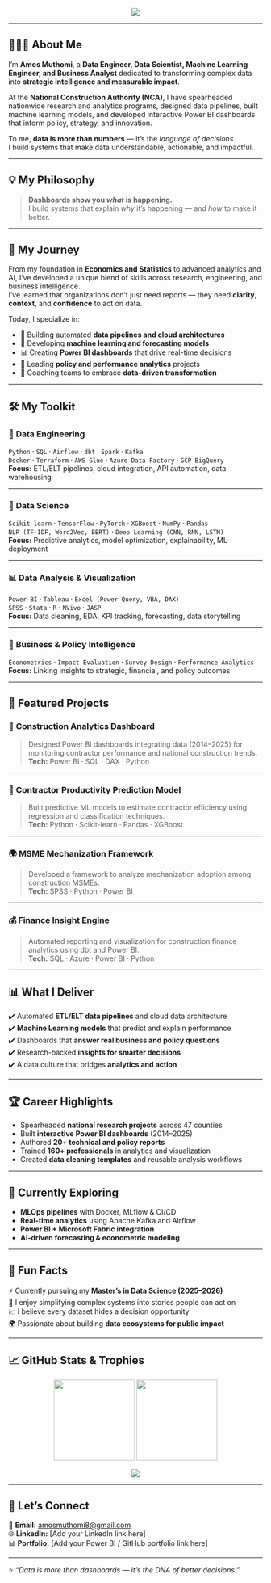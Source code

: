 <!-- Typing SVG Animation -->
<p align="center">
  <img src="https://readme-typing-svg.herokuapp.com?font=Fira+Code&weight=600&size=22&pause=1000&color=2E8B57&center=true&vCenter=true&width=700&lines=👋+Hi%2C+I'm+Amos+Muthomi!;Data+Engineer+|+Data+Scientist+|+ML+Engineer+|+Business+Analyst;Transforming+Data+Into+Decisions+That+Drive+Impact!">
</p>

---

## 👨🏽‍💻 About Me

I’m **Amos Muthomi**, a **Data Engineer, Data Scientist, Machine Learning Engineer, and Business Analyst** dedicated to transforming complex data into **strategic intelligence and measurable impact**.

At the **National Construction Authority (NCA)**, I have spearheaded nationwide research and analytics programs, designed data pipelines, built machine learning models, and developed interactive Power BI dashboards that inform policy, strategy, and innovation.

To me, **data is more than numbers** — it’s the *language of decisions*.  
I build systems that make data understandable, actionable, and impactful.

---

## 💡 My Philosophy

> **Dashboards show you *what* is happening.**  
> I build systems that explain *why* it’s happening — and *how* to make it better.

---

## 🚀 My Journey

From my foundation in **Economics and Statistics** to advanced analytics and AI, I’ve developed a unique blend of skills across research, engineering, and business intelligence.  
I’ve learned that organizations don’t just need reports — they need **clarity**, **context**, and **confidence** to act on data.

Today, I specialize in:  
- 🧱 Building automated **data pipelines and cloud architectures**  
- 🤖 Developing **machine learning and forecasting models**  
- 📊 Creating **Power BI dashboards** that drive real-time decisions  
- 🧮 Leading **policy and performance analytics** projects  
- 🧠 Coaching teams to embrace **data-driven transformation**

---

## 🛠️ My Toolkit

### 🧩 **Data Engineering**
`Python` · `SQL` · `Airflow` · `dbt` · `Spark` · `Kafka`  
`Docker` · `Terraform` · `AWS Glue` · `Azure Data Factory` · `GCP BigQuery`  
**Focus:** ETL/ELT pipelines, cloud integration, API automation, data warehousing

---

### 🧠 **Data Science**
`Scikit-learn` · `TensorFlow` · `PyTorch` · `XGBoost` · `NumPy` · `Pandas`  
`NLP (TF-IDF, Word2Vec, BERT)` · `Deep Learning (CNN, RNN, LSTM)`  
**Focus:** Predictive analytics, model optimization, explainability, ML deployment

---

### 📊 **Data Analysis & Visualization**
`Power BI` · `Tableau` · `Excel (Power Query, VBA, DAX)`  
`SPSS` · `Stata` · `R` · `NVivo` · `JASP`  
**Focus:** Data cleaning, EDA, KPI tracking, forecasting, data storytelling

---

### 🧮 **Business & Policy Intelligence**
`Econometrics` · `Impact Evaluation` · `Survey Design` · `Performance Analytics`  
**Focus:** Linking insights to strategic, financial, and policy outcomes

---

## 💼 Featured Projects

### 🧱 **Construction Analytics Dashboard**
> Designed Power BI dashboards integrating data (2014–2025) for monitoring contractor performance and national construction trends.  
**Tech:** Power BI · SQL · DAX · Python  

---

### 🤖 **Contractor Productivity Prediction Model**
> Built predictive ML models to estimate contractor efficiency using regression and classification techniques.  
**Tech:** Python · Scikit-learn · Pandas · XGBoost  

---

### 🌍 **MSME Mechanization Framework**
> Developed a framework to analyze mechanization adoption among construction MSMEs.  
**Tech:** SPSS · Python · Power BI  

---

### 💰 **Finance Insight Engine**
> Automated reporting and visualization for construction finance analytics using dbt and Power BI.  
**Tech:** SQL · Azure · Power BI · Python  

---

## 📊 What I Deliver

✔️ Automated **ETL/ELT data pipelines** and cloud data architecture  
✔️ **Machine Learning models** that predict and explain performance  
✔️ Dashboards that **answer real business and policy questions**  
✔️ Research-backed **insights for smarter decisions**  
✔️ A data culture that bridges **analytics and action**

---

## 🏆 Career Highlights

- Spearheaded **national research projects** across 47 counties  
- Built **interactive Power BI dashboards** (2014–2025)  
- Authored **20+ technical and policy reports**  
- Trained **160+ professionals** in analytics and visualization  
- Created **data cleaning templates** and reusable analysis workflows  

---

## 🌱 Currently Exploring

- **MLOps pipelines** with Docker, MLflow & CI/CD  
- **Real-time analytics** using Apache Kafka and Airflow  
- **Power BI + Microsoft Fabric integration**  
- **AI-driven forecasting & econometric modeling**

---

## 💬 Fun Facts

⚡ Currently pursuing my **Master’s in Data Science (2025–2026)**  
🎯 I enjoy simplifying complex systems into stories people can act on  
📈 I believe every dataset hides a decision opportunity  
🌍 Passionate about building **data ecosystems for public impact**

---

## 📈 GitHub Stats & Trophies

<p align="center">
  <img src="https://github-readme-stats.vercel.app/api?username=amosmuthomi&show_icons=true&theme=react" height="160px"/>
  <img src="https://github-readme-stats.vercel.app/api/top-langs/?username=amosmuthomi&layout=compact&theme=react" height="160px"/>
</p>

<p align="center">
  <img src="https://github-profile-trophy.vercel.app/?username=amosmuthomi&theme=onedark&no-frame=true&row=1&column=6" />
</p>

---

## 🤝 Let’s Connect

📧 **Email:** [amosmuthomi8@gmail.com](mailto:amosmuthomi8@gmail.com)  
🌐 **LinkedIn:** [Add your LinkedIn link here]  
📊 **Portfolio:** [Add your Power BI / GitHub portfolio link here]  

---

⭐ *“Data is more than dashboards — it’s the DNA of better decisions.”*

